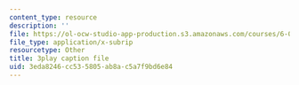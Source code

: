 ```yaml
---
content_type: resource
description: ''
file: https://ol-ocw-studio-app-production.s3.amazonaws.com/courses/6-0001-introduction-to-computer-science-and-programming-in-python-fall-2016/3eda8246cc535805ab8ac5a7f9bd6e84_F-_PKUUM-qY.vtt
file_type: application/x-subrip
resourcetype: Other
title: 3play caption file
uid: 3eda8246-cc53-5805-ab8a-c5a7f9bd6e84
---
```

